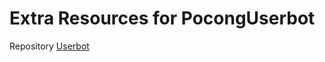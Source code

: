 # Extra Resources for PocongUserbot
Repository [Userbot](https://github.com/YusrilRNLD/PocongUserbot-edited)
